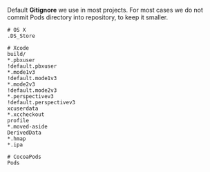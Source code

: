 Default **Gitignore** we use in most projects. For most cases we do not commit Pods directory into repository, to keep it smaller.

```
# OS X
.DS_Store

# Xcode
build/
*.pbxuser
!default.pbxuser
*.mode1v3
!default.mode1v3
*.mode2v3
!default.mode2v3
*.perspectivev3
!default.perspectivev3
xcuserdata
*.xccheckout
profile
*.moved-aside
DerivedData
*.hmap
*.ipa

# CocoaPods
Pods

```
